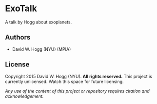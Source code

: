 # ExoTalk

A talk by Hogg about exoplanets.

## Authors

- David W. Hogg (NYU) (MPIA)

## License

Copyright 2015 David W. Hogg (NYU).
**All rights reserved.**
This project is currently unlicensed.
Watch this space for future licensing.

*Any use of the content of this project or repository
requires citation and acknowledgement.*

